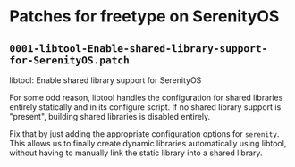 # Patches for freetype on SerenityOS

## `0001-libtool-Enable-shared-library-support-for-SerenityOS.patch`

libtool: Enable shared library support for SerenityOS

For some odd reason, libtool handles the configuration for shared
libraries entirely statically and in its configure script. If no
shared library support is "present", building shared libraries is
disabled entirely.

Fix that by just adding the appropriate configuration options for
`serenity`. This allows us to finally create dynamic libraries
automatically using libtool, without having to manually link the
static library into a shared library.

